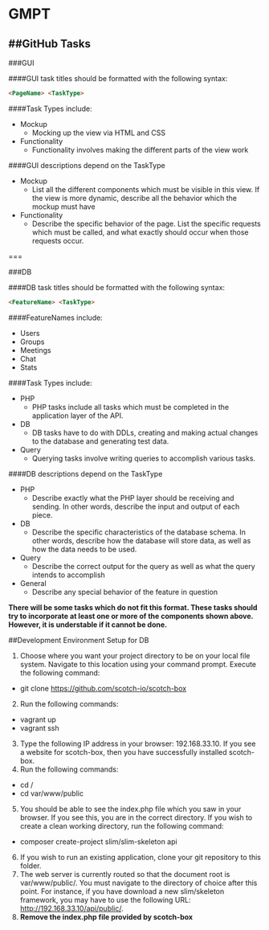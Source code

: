 # GMPT

##GitHub Tasks
---

###GUI

####GUI task titles should be formatted with the following syntax:

``` html
<PageName> <TaskType> 
```
####Task Types include:
+ Mockup
  - Mocking up the view via HTML and CSS
+ Functionality
  - Functionality involves making the different parts of the view work

####GUI descriptions depend on the TaskType
+ Mockup
  - List all the different components which must be visible in this view. If the view is more dynamic, describe all the behavior which the mockup must have
+ Functionality
  - Describe the specific behavior of the page. List the specific requests which must be called, and what exactly should occur when those requests occur. 

===

###DB

####DB task titles should be formatted with the following syntax:

``` html
<FeatureName> <TaskType> 
```
####FeatureNames include:
+ Users
+ Groups
+ Meetings
+ Chat
+ Stats

####Task Types include:
+ PHP
  - PHP tasks include all tasks which must be completed in the application layer of the API.
+ DB
  - DB tasks have to do with DDLs, creating and making actual changes to the database and generating test data.
+ Query
  - Querying tasks involve writing queries to accomplish various tasks.


####DB descriptions depend on the TaskType
+ PHP
  - Describe exactly what the PHP layer should be receiving and sending. In other words, describe the input and output of each piece.
+ DB
  - Describe the specific characteristics of the database schema. In other words, describe how the database will store data, as well as how the data needs to be used.
+ Query
  - Describe the correct output for the query as well as what the query intends to accomplish
+ General
  - Describe any special behavior of the feature in question

__There will be some tasks which do not fit this format. These tasks should try to incorporate at least one or more of the components shown above. However, it is understable if it cannot be done.__


##Development Environment Setup for DB

1. Choose where you want your project directory to be on your local file system. Navigate to this location using your command prompt. Execute the following command:
  * git clone https://github.com/scotch-io/scotch-box
2. Run the following commands:
  * vagrant up
  * vagrant ssh
3. Type the following IP address in your browser: 192.168.33.10. If you see a website for scotch-box, then you have successfully installed scotch-box.
4. Run the following commands:
  * cd /
  * cd var/www/public
5. You should be able to see the index.php file which you saw in your browser. If you see this, you are in the correct directory. If you wish to create a clean working directory, run the following command: 
  * composer create-project slim/slim-skeleton api
6. If you wish to run an existing application, clone your git repository to this folder.
7. The web server is currently routed so that the document root is var/www/public/. You must navigate to the directory of choice after this point. For instance, if you have download a new slim/skeleton framework, you may have to use the following URL: http://192.168.33.10/api/public/.
8. __Remove the index.php file provided by scotch-box__
